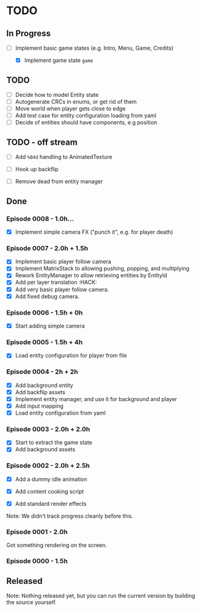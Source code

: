 # TODO


## In Progress

- [ ] Implement basic game states (e.g. Intro, Menu, Game, Credits)
    - [x] Implement game state `game`


## TODO
- [ ] Decide how to model Entity state
- [ ] Autogenerate CRCs in enums, or get rid of them
- [ ] Move world when player gets close to edge
- [ ] Add test case for entity configuration loading from yaml
- [ ] Decide of entities should have components, e.g position

## TODO - off stream
- [ ] Add `%04d` handling to AnimatedTexture
- [ ] Hook up backflip
- [ ] Remove dead from entity manager


## Done

### Episode 0008 - 1.0h...
- [x] Implement simple camera FX ("punch it", e.g. for player death)

### Episode 0007 - 2.0h + 1.5h
- [x] Implement basic player follow camera
- [x] Implement MatrixStack to allowing pushing, popping, and multiplying
- [x] Rework EntityManager to allow retrieving entities by EntityId
- [x] Add per layer translation :HACK:
- [x] Add very basic player follow camera.
- [x] Add fixed debug camera.

### Episode 0006 - 1.5h + 0h 
- [x] Start adding simple camera

### Episode 0005 - 1.5h + 4h
- [x] Load entity configuration for player from file

### Episode 0004 - 2h + 2h
- [x] Add background entity
- [x] Add backflip assets
- [x] Implement entity manager, and use it for background and player
- [x] Add input mapping
- [x] Load entity configuration from yaml

### Episode 0003 - 2.0h + 2.0h
- [x] Start to extract the game state
- [x] Add background assets

### Episode 0002 - 2.0h + 2.5h
- [x] Add a dummy idle animation
- [x] Add content cooking script
- [x] Add standard render effects


Note: We didn't track progress cleanly before this.

### Episode 0001 - 2.0h

 Got something rendering on the screen.


### Episode 0000 - 1.5h


## Released

Note:
Nothing released yet, but you can run the current version by building the source yourself.

